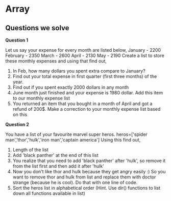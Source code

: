 # Array

## Questions we solve

__Question 1__

Let us say your expense for every month are listed below,
January - 2200
February - 2350
March - 2600
April - 2130
May - 2190
Create a list to store these monthly expenses and using that find out,

1. In Feb, how many dollars you spent extra compare to January?
2. Find out your total expense in first quarter (first three months) of the year.
3. Find out if you spent exactly 2000 dollars in any month
4. June month just finished and your expense is 1980 dollar. Add this item to our monthly expense list
5. You returned an item that you bought in a month of April and
got a refund of 200$. Make a correction to your monthly expense list
based on this


__Question 2__

You have a list of your favourite marvel super heros.
heros=['spider man','thor','hulk','iron man','captain america']
Using this find out,

1. Length of the list
2. Add 'black panther' at the end of this list
3. You realize that you need to add 'black panther' after 'hulk',
   so remove it from the list first and then add it after 'hulk'
4. Now you don't like thor and hulk because they get angry easily :)
   So you want to remove thor and hulk from list and replace them with doctor strange (because he is cool).
   Do that with one line of code.
5. Sort the heros list in alphabetical order (Hint. Use dir() functions to list down all functions available in list)
